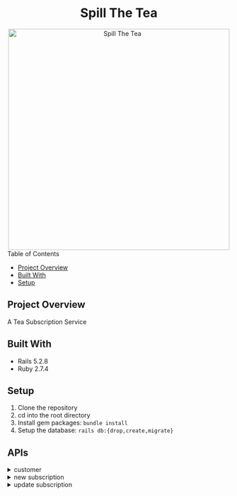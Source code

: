 <div align="center">
  <h1>Spill The Tea</h1>
  <img width="500" alt="Spill The Tea" src="https://media3.giphy.com/media/5hbX2MkyXqUGglr2kU/giphy.gif?cid=6104955emdratatd87dca1aw591eo0xvhnom265ox352w5th&rid=giphy.gif&ct=g">
</div

## Table of Contents

- [Project Overview](#project-overview)
- [Built With](#built-with)
- [Setup](#setup)

## Project Overview
A Tea Subscription Service

## Built With
- Rails 5.2.8
- Ruby 2.7.4

## Setup

1. Clone the repository
2. cd into the root directory
3. Install gem packages: `bundle install`
4. Setup the database: `rails db:{drop,create,migrate}`

## APIs

<details close>
<summary> customer </summary>
<br>

Request: <br>
```
GET /api/v1/customers/#{drake.id}/subscriptions
```

JSON Response Example:
```json
{
    "data": [
        {
            "id": "1",
            "type": "subscription",
            "attributes": {
                "tea_id": 1,
                "customer_id": 1,
                "title": "Spill the Tea",
                "price": 19.99,
                "frequency": "every_day",
                "status": "yay"
            }
        }
    ]
}
```
</details>

<details close>
<summary> new subscription </summary>
<br>

Request: <br>
```
POST /api/v1/customers/#{drake.id}/subscriptions
```

JSON Response Example:
```json
{
    "customer_id": 1,
    "tea_id": 1,
    "title": "Thai Tea",
    "price": "9.99",
    "frequency": "every_week",
    "status": "yay"
}
```
</details>

<details close>
<summary> update subscription </summary>
<br>

Request: <br>
```
PATCH "/api/v1/customers/#{drake.id}/subscriptions/#{subscription.id}?status=boo"
```

JSON Response Example:
```json
{
    "data": {
        "id": "2",
        "type": "subscription",
        "attributes": {
            "tea_id": 1,
            "customer_id": 1,
            "title": "Thai Tea",
            "price": 9.99,
            "frequency": "every_week",
            "status": "boo"
        }
    }
}
```
</details>

